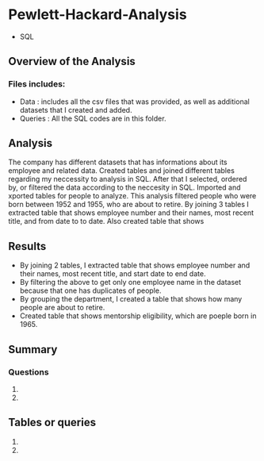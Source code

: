 # Pewlett-Hackard-Analysis
- SQL
## Overview of the Analysis
### Files includes:
- Data : includes all the csv files that was provided, as well as additional datasets that I created and added. 
- Queries : All the SQL codes are in this folder. 
## Analysis
The company has different datasets that has informations about its employee and related data. Created tables and joined different tables regarding my neccessity to analysis in SQL. After that I selected, ordered by, or filtered the data according to the neccesity in SQL. Imported and xported tables for people to analyze. This analysis filtered people who were born between 1952 and 1955, who are about to retire. By joining 3 tables I extracted table that shows employee number and their names, most recent title, and from date to to date.
Also created table that shows 

## Results
- By joining 2 tables, I extracted table that shows employee number and their names, most recent title, and start date to end date.
![]()
- By filtering the above to get only one employee name in the dataset because that one has duplicates of people. 
![]()
- By grouping the department, I created a table that shows how many people are about to retire.
![]()
- Created table that shows mentorship eligibility, which are poeple born in 1965. 
![]()
## Summary
### Questions 
1.
2.
## Tables or queries
1.
2.
